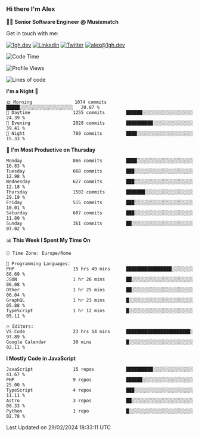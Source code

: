 ### Hi there I'm Alex

👨‍💻 __Senior Software Engineer @ Musixmatch__

Get in touch with me:

[![1gh.dev](https://img.shields.io/static/v1?label=1gh.dev&message=%20&color=red&logo=&style=flat-square&logoColor=white)](https://www.1gh.dev/)
[![Linkedin](https://img.shields.io/static/v1?label=Linkedin&message=%20&color=blue&logo=Linkedin&style=flat-square&logoColor=white)](https://linkedin.com/in/alexghirelli)
[![Twitter](https://img.shields.io/static/v1?label=Twitter&message=%20&color=blue&logo=Twitter&style=flat-square&logoColor=white)](https://twitter.com/alexGhirelli)
[![alex@1gh.dev](https://img.shields.io/static/v1?label=alex@1gh.dev&message=%20&color=red&logo=gmail&style=flat-square&logoColor=white)](mailto:alex@1gh.dev)

<!--START_SECTION:waka-->
![Code Time](http://img.shields.io/badge/Code%20Time-7%2C756%20hrs%2025%20mins-blue)

![Profile Views](http://img.shields.io/badge/Profile%20Views-0-blue)

![Lines of code](https://img.shields.io/badge/From%20Hello%20World%20I%27ve%20Written-25.4%20million%20lines%20of%20code-blue)

**I'm a Night 🦉** 

```text
🌞 Morning                1074 commits        █████░░░░░░░░░░░░░░░░░░░░   20.87 % 
🌆 Daytime                1255 commits        ██████░░░░░░░░░░░░░░░░░░░   24.39 % 
🌃 Evening                2028 commits        ██████████░░░░░░░░░░░░░░░   39.41 % 
🌙 Night                  789 commits         ████░░░░░░░░░░░░░░░░░░░░░   15.33 % 
```
📅 **I'm Most Productive on Thursday** 

```text
Monday                   866 commits         ████░░░░░░░░░░░░░░░░░░░░░   16.83 % 
Tuesday                  668 commits         ███░░░░░░░░░░░░░░░░░░░░░░   12.98 % 
Wednesday                627 commits         ███░░░░░░░░░░░░░░░░░░░░░░   12.18 % 
Thursday                 1502 commits        ███████░░░░░░░░░░░░░░░░░░   29.19 % 
Friday                   515 commits         ███░░░░░░░░░░░░░░░░░░░░░░   10.01 % 
Saturday                 607 commits         ███░░░░░░░░░░░░░░░░░░░░░░   11.80 % 
Sunday                   361 commits         ██░░░░░░░░░░░░░░░░░░░░░░░   07.02 % 
```


📊 **This Week I Spent My Time On** 

```text
🕑︎ Time Zone: Europe/Rome

💬 Programming Languages: 
PHP                      15 hrs 49 mins      █████████████████░░░░░░░░   66.69 % 
JSON                     1 hr 26 mins        ██░░░░░░░░░░░░░░░░░░░░░░░   06.08 % 
Other                    1 hr 25 mins        ██░░░░░░░░░░░░░░░░░░░░░░░   06.04 % 
GraphQL                  1 hr 23 mins        █░░░░░░░░░░░░░░░░░░░░░░░░   05.88 % 
TypeScript               1 hr 12 mins        █░░░░░░░░░░░░░░░░░░░░░░░░   05.11 % 

🔥 Editors: 
VS Code                  23 hrs 14 mins      ████████████████████████░   97.89 % 
Google Calendar          30 mins             █░░░░░░░░░░░░░░░░░░░░░░░░   02.11 % 
```

**I Mostly Code in JavaScript** 

```text
JavaScript               15 repos            ██████████░░░░░░░░░░░░░░░   41.67 % 
PHP                      9 repos             ██████░░░░░░░░░░░░░░░░░░░   25.00 % 
TypeScript               4 repos             ███░░░░░░░░░░░░░░░░░░░░░░   11.11 % 
Astro                    3 repos             ██░░░░░░░░░░░░░░░░░░░░░░░   08.33 % 
Python                   1 repo              █░░░░░░░░░░░░░░░░░░░░░░░░   02.78 % 
```




 Last Updated on 29/02/2024 18:33:11 UTC
<!--END_SECTION:waka-->
